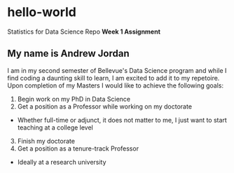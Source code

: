 # hello-world
Statistics for Data Science Repo
**Week 1 Assignment**
## My name is Andrew Jordan
I am in my second semester of Bellevue's Data Science program and while I find coding a daunting skill to learn, I am excited to add it to my repetoire. 
Upon completion of my Masters I would like to achieve the following goals:
1. Begin work on my PhD in Data Science
2. Get a position as a Professor while working on my doctorate
  + Whether full-time or adjunct, it does not matter to me, I just want to start teaching at a college level
3. Finish my doctorate
4. Get a position as a tenure-track Professor
  + Ideally at a research university
